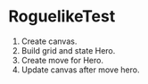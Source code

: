 # RoguelikeTest

1) Create canvas.
2) Build grid and state Hero.
3) Create move for Hero.
4) Update canvas after move hero.
